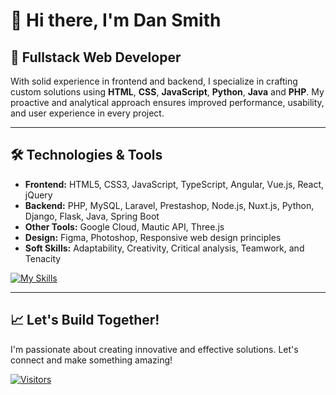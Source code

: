 # 👋 Hi there, I'm Dan Smith

## 🎯 **Fullstack Web Developer**  

With solid experience in frontend and backend, I specialize in crafting custom solutions using **HTML**, **CSS**, **JavaScript**, **Python**, **Java** and **PHP**. My proactive and analytical approach ensures improved performance, usability, and user experience in every project.

---

## 🛠️ Technologies & Tools

- **Frontend:** HTML5, CSS3, JavaScript, TypeScript, Angular, Vue.js, React, jQuery
- **Backend:** PHP, MySQL, Laravel, Prestashop, Node.js, Nuxt.js, Python, Django, Flask, Java, Spring Boot
- **Other Tools:** Google Cloud, Mautic API, Three.js
- **Design:** Figma, Photoshop, Responsive web design principles
- **Soft Skills:** Adaptability, Creativity, Critical analysis, Teamwork, and Tenacity

[![My Skills](https://skillicons.dev/icons?i=html,css,js,ts,vite,nodejs,npm,vue,nuxtjs,pinia,react,angular,nextjs,threejs,git,github,gitlab,python,java,php,mysql,laravel,mongodb,postgresql,figma,xd,ps,svg,wordpress,jquery,gcp,vscode)](https://skillicons.dev)

<!--
---

## 🌐 Links & Portfolio

- **GitHub:** [github.com/AlanReibel](https://github.com/AlanReibel)  
- **LinkedIn:** [linkedin.com/in/alan-reibel](https://www.linkedin.com/in/alan-reibel)  
- **Portfolio Projects:**  
  - [24 Segons](https://24segons.es)  
  - [Anfora Global](https://anfora.global/perform)  
  - [Nova Casa Editorial](https://novacasaeditorial.com)  
  - [My Fujifilm](https://myfujifilm.es)  
  - [BCN3D Technologies](http://www.bcn3dtechnologies.com)
-->

---

## 📈 Let's Build Together!

I'm passionate about creating innovative and effective solutions. Let's connect and make something amazing!

[![Visitors](https://komarev.com/ghpvc/?username=dansmithdev&label=Visitors&color=0e75b6&style=flat)](https://komarev.com/ghpvc/?username=shafiqimtiaz)
